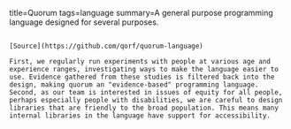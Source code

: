 title=Quorum
tags=language
summary=A general purpose programming language designed for several purposes.
~~~~~~

[Source](https://github.com/qorf/quorum-language)

First, we regularly run experiments with people at various age and experience ranges, investigating ways to make the language easier to use. Evidence gathered from these studies is filtered back into the design, making quorum an "evidence-based" programming language. Second, as our team is interested in issues of equity for all people, perhaps especially people with disabilities, we are careful to design libraries that are friendly to the broad population. This means many internal libraries in the language have support for accessibility.